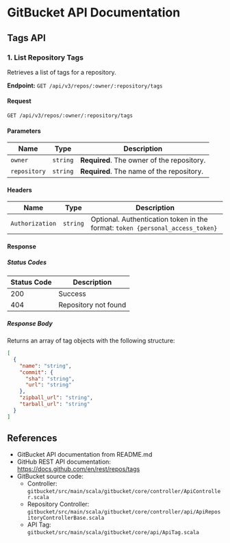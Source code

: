 # GitBucket API Documentation

## Tags API

### 1. List Repository Tags

Retrieves a list of tags for a repository.

**Endpoint:** `GET /api/v3/repos/:owner/:repository/tags`

#### Request

```
GET /api/v3/repos/:owner/:repository/tags
```

#### Parameters

| Name | Type | Description |
|------|------|-------------|
| `owner` | `string` | **Required**. The owner of the repository. |
| `repository` | `string` | **Required**. The name of the repository. |

#### Headers

| Name | Type | Description |
|------|------|-------------|
| `Authorization` | `string` | Optional. Authentication token in the format: `token {personal_access_token}` |

#### Response

##### Status Codes

| Status Code | Description |
|-------------|-------------|
| 200 | Success |
| 404 | Repository not found |

##### Response Body

Returns an array of tag objects with the following structure:

```json
[
  {
    "name": "string",
    "commit": {
      "sha": "string",
      "url": "string"
    },
    "zipball_url": "string",
    "tarball_url": "string"
  }
]
```

## References

- GitBucket API documentation from README.md
- GitHub REST API documentation: https://docs.github.com/en/rest/repos/tags
- GitBucket source code:
  - Controller: `gitbucket/src/main/scala/gitbucket/core/controller/ApiController.scala`
  - Repository Controller: `gitbucket/src/main/scala/gitbucket/core/controller/api/ApiRepositoryControllerBase.scala`
  - API Tag: `gitbucket/src/main/scala/gitbucket/core/api/ApiTag.scala`
